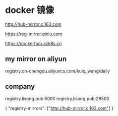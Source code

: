 # docker 镜像

http://hub-mirror.c.163.com

https://reg-mirror.qiniu.com

https://dockerhub.azk8s.cn


## my mirror on aliyun
registry.cn-chengdu.aliyuncs.com/kuiq_wang/daily

## company

registry.lisong.pub:5000
registry.lisong.pub:28500


{
  "registry-mirrors": ["http://hub-mirror.c.163.com"]
}
